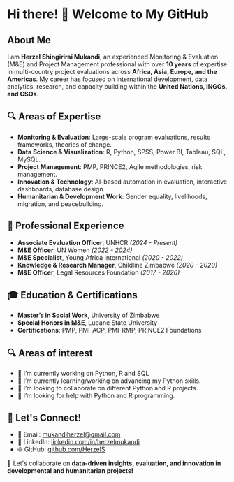 # Hi there! 👋 Welcome to My GitHub

## About Me
I am **Herzel Shingirirai Mukandi**, an experienced Monitoring & Evaluation (M&E) and Project Management professional with over **10 years** of expertise in multi-country project evaluations across **Africa, Asia, Europe, and the Americas**. My career has focused on international development, data analytics, research, and capacity building within the **United Nations, INGOs, and CSOs**.

## 🔍 Areas of Expertise
- **Monitoring & Evaluation**: Large-scale program evaluations, results frameworks, theories of change.
- **Data Science & Visualization**: R, Python, SPSS, Power BI, Tableau, SQL, MySQL.
- **Project Management**: PMP, PRINCE2, Agile methodologies, risk management.
- **Innovation & Technology**: AI-based automation in evaluation, interactive dashboards, database design.
- **Humanitarian & Development Work**: Gender equality, livelihoods, migration, and peacebuilding.

## 🚀 Professional Experience
- **Associate Evaluation Officer**, UNHCR *(2024 - Present)*  
- **M&E Officer**, UN Women *(2022 - 2024)*  
- **M&E Specialist**, Young Africa International *(2020 - 2022)*  
- **Knowledge & Research Manager**, Childline Zimbabwe *(2020 - 2020)*  
- **M&E Officer**, Legal Resources Foundation *(2017 - 2020)*  

## 🎓 Education & Certifications
- **Master’s in Social Work**, University of Zimbabwe  
- **Special Honors in M&E**, Lupane State University  
- **Certifications**: PMP, PMI-ACP, PMI-RMP, PRINCE2 Foundations

## 🔍 Areas of interest
- 🔭 I’m currently working on Python, R and SQL
- 🌱 I’m currently learning/working on advancing my Python skills. 
- 👯 I’m looking to collaborate on different Python and R projects.
- 🤔 I’m looking for help with Python and R programming.

## 🌱 Let's Connect!
- 📧 Email: [mukandiherzel@gmail.com](mailto:mukandiherzel@gmail.com)  
- 💼 LinkedIn: [linkedin.com/in/herzelmukandi](https://www.linkedin.com/in/herzelmukandi/)  
- 🌐 GitHub: [github.com/HerzelS](https://github.com/HerzelS)  

🚀 Let's collaborate on **data-driven insights, evaluation, and innovation in developmental and humanitarian projects!**
